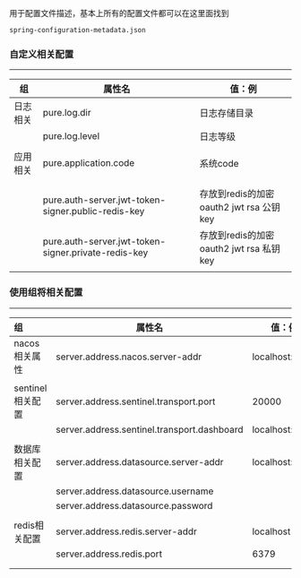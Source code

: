 用于配置文件描述，基本上所有的配置文件都可以在这里面找到

```
spring-configuration-metadata.json
```



### 自定义相关配置

---

| 组       | 属性名                                              | 值：例                                  |
| -------- | --------------------------------------------------- | --------------------------------------- |
| 日志相关 | pure.log.dir                                        | 日志存储目录                            |
|          | pure.log.level                                      | 日志等级                                |
|          |                                                     |                                         |
| 应用相关 | pure.application.code                               | 系统code                                |
|          |                                                     |                                         |
|          |                                                     |                                         |
|          | pure.auth-server.jwt-token-signer.public-redis-key  | 存放到redis的加密oauth2 jwt rsa 公钥key |
|          | pure.auth-server.jwt-token-signer.private-redis-key | 存放到redis的加密oauth2 jwt rsa 私钥key |
|          |                                                     |                                         |



### 使用组将相关配置

---

| 组               | 属性名                                      | 值：例         |
| :--------------- | ------------------------------------------- | -------------- |
| nacos相关属性    | server.address.nacos.server-addr            | localhost:8848 |
|                  |                                             |                |
| sentinel相关配置 | server.address.sentinel.transport.port      | 20000          |
|                  | server.address.sentinel.transport.dashboard | localhost:8848 |
|                  |                                             |                |
| 数据库相关配置   | server.address.datasource.server-addr       | localhost:3306 |
|                  | server.address.datasource.username          |                |
|                  | server.address.datasource.password          |                |
|                  |                                             |                |
| redis相关配置    | server.address.redis.server-addr            | localhost      |
|                  | server.address.redis.port                   | 6379           |
|                  |                                             |                |
|                  |                                             |                |



